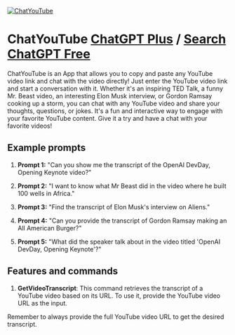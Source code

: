 
[![ChatYouTube](https://files.oaiusercontent.com/file-ScKMCdSpPgqlmsdjjOPqYwMO?se=2123-10-19T16%3A16%3A31Z&sp=r&sv=2021-08-06&sr=b&rscc=max-age%3D31536000%2C%20immutable&rscd=attachment%3B%20filename%3DChatYouTube%2520Cropped.png&sig=fk%2BF7gZ2NoBqD3L47K5UgoevITwmYXRPtshfJ%2BpYAhU%3D)](https://chat.openai.com/g/g-wXOjYCTI9-chatyoutube)

# ChatYouTube [ChatGPT Plus](https://chat.openai.com/g/g-wXOjYCTI9-chatyoutube) / [Search ChatGPT Free](https://gptcall.net/index.html#/?search=ChatYouTube)

ChatYouTube is an App that allows you to copy and paste any YouTube video link and chat with the video directly! Just enter the YouTube video link and start a conversation with it. Whether it's an inspiring TED Talk, a funny Mr. Beast video, an interesting Elon Musk interview, or Gordon Ramsay cooking up a storm, you can chat with any YouTube video and share your thoughts, questions, or jokes. It's a fun and interactive way to engage with your favorite YouTube content. Give it a try and have a chat with your favorite videos!

## Example prompts

1. **Prompt 1:** "Can you show me the transcript of the OpenAI DevDay, Opening Keynote video?"

2. **Prompt 2:** "I want to know what Mr Beast did in the video where he built 100 wells in Africa."

3. **Prompt 3:** "Find the transcript of Elon Musk's interview on Aliens."

4. **Prompt 4:** "Can you provide the transcript of Gordon Ramsay making an All American Burger?"

5. **Prompt 5:** "What did the speaker talk about in the video titled 'OpenAI DevDay, Opening Keynote'?"

## Features and commands

1. **GetVideoTranscript**: This command retrieves the transcript of a YouTube video based on its URL. To use it, provide the YouTube video URL as the input.

Remember to always provide the full YouTube video URL to get the desired transcript.


